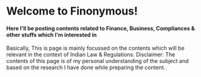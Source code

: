 # Welcome to Finonymous!

#### Here I'll be posting contents related to Finance, Business, Compliances & other stuffs which I'm interested in











Basically, This is page is mainly focussed on the contents which will be relevant in the context of Indian Law & Regulations. 
Disclaimer: The contents of this page is of my personal understanding of the subject and based on the research I have done while preparing the content. 
